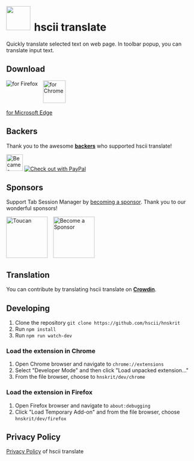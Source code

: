 <img src="https://raw.githubusercontent.com/hscii/hnskrit/master/src/assets/icons/64.png" align="left" height="64px" style="margin-right:10px">

# hscii translate

Quickly translate selected text on web page. In toolbar popup, you can translate input text.

## Download

[<img src="https://raw.githubusercontent.com/hscii/hnskrit/master/other/promotion/badges/firefox.png" align="left" alt="for Firefox">](https://addons.mozilla.org/firefox/addon/hnskrit/)
&ensp;
[<img src="https://raw.githubusercontent.com/hscii/hnskrit/master/other/promotion/badges/chrome.png" alt="for Chrome" height="60px">](https://chrome.google.com/webstore/detail/hnskrit/ibplnjkanclpjokhdolnendpplpjiace)

[for Microsoft Edge](https://microsoftedge.microsoft.com/addons/detail/cllnohpbfenopiakdcjmjcbaeapmkcdl)

## Backers

Thank you to the awesome **[backers](https://github.com/hscii/hnskrit/blob/master/BACKERS.md)** who supported hscii translate!

[<img src="https://raw.githubusercontent.com/hscii/hnskrit/master/other/promotion/badges/patreon.png" alt="Became a Patreon" height="44px">](https://www.patreon.com/hscii)
[<img src="https://raw.githubusercontent.com/hscii/hnskrit/master/other/promotion/badges/paypal.png" alt="Check out with PayPal">](https://www.paypal.me/sienoriExt)

## Sponsors

Support Tab Session Manager by [becoming a sponsor](https://www.patreon.com/join/hscii). Thank you to our wonderful sponsors!

[<img src="https://raw.githubusercontent.com/hscii/hnskrit/master/docs/img/toucan.png" alt="Toucan" height=110px>](https://jointoucan.com/partners/tab-session-manager)
&ensp;
[<img src="https://raw.githubusercontent.com/hscii/hnskrit/master/docs/img/becomeSponsor.png" alt="Become a Sponsor" height=110px>](https://www.patreon.com/join/hscii)

## Translation

You can contribute by translating hscii translate on **[Crowdin](https://crowdin.com/project/hnskrit)**.

## Developing

1. Clone the repository `git clone https://github.com/hscii/hnskrit`
2. Run `npm install`
3. Run `npm run watch-dev`

### Load the extension in Chrome

1. Open Chrome browser and navigate to `chrome://extensions`
2. Select "Developer Mode" and then click "Load unpacked extension..."
3. From the file browser, choose to `hnskrit/dev/chrome`

### Load the extension in Firefox

1. Open Firefox browser and navigate to `about:debugging`
2. Click "Load Temporary Add-on" and from the file browser, choose `hnskrit/dev/firefox`

## Privacy Policy

[Privacy Policy](https://hnskrit.hscii.com/privacy-policy) of hscii translate
